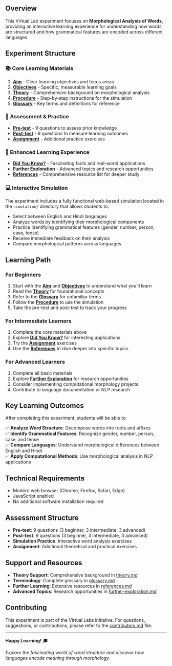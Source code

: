 ## Overview

This Virtual Lab experiment focuses on **Morphological Analysis of Words**, providing an interactive learning experience for understanding how words are structured and how grammatical features are encoded across different languages.

## Experiment Structure

### 📚 Core Learning Materials

1. **[Aim](aim.md)** - Clear learning objectives and focus areas
2. **[Objectives](objective.md)** - Specific, measurable learning goals
3. **[Theory](theory.md)** - Comprehensive background on morphological analysis
4. **[Procedure](procedure.md)** - Step-by-step instructions for the simulation
5. **[Glossary](glossary.md)** - Key terms and definitions for reference

### 🎯 Assessment & Practice

- **[Pre-test](pretest.json)** - 9 questions to assess prior knowledge
- **[Post-test](posttest.json)** - 9 questions to measure learning outcomes
- **[Assignment](assignment.md)** - Additional practice exercises

### 🚀 Enhanced Learning Experience

- **[Did You Know?](did-you-know.md)** - Fascinating facts and real-world applications
- **[Further Exploration](further-exploration.md)** - Advanced topics and research opportunities
- **[References](references.md)** - Comprehensive resource list for deeper study

### 💻 Interactive Simulation

The experiment includes a fully functional web-based simulation located in the `simulation/` directory that allows students to:

- Select between English and Hindi languages
- Analyze words by identifying their morphological components
- Practice identifying grammatical features (gender, number, person, case, tense)
- Receive immediate feedback on their analysis
- Compare morphological patterns across languages

## Learning Path

### For Beginners
1. Start with the **[Aim](aim.md)** and **[Objectives](objective.md)** to understand what you'll learn
2. Read the **[Theory](theory.md)** for foundational concepts
3. Refer to the **[Glossary](glossary.md)** for unfamiliar terms
4. Follow the **[Procedure](procedure.md)** to use the simulation
5. Take the pre-test and post-test to track your progress

### For Intermediate Learners
1. Complete the core materials above
2. Explore **[Did You Know?](did-you-know.md)** for interesting applications
3. Try the **[Assignment](assignment.md)** exercises
4. Use the **[References](references.md)** to dive deeper into specific topics

### For Advanced Learners
1. Complete all basic materials
2. Explore **[Further Exploration](further-exploration.md)** for research opportunities
3. Consider implementing computational morphology projects
4. Contribute to language documentation or NLP research

## Key Learning Outcomes

After completing this experiment, students will be able to:

✅ **Analyze Word Structure**: Decompose words into roots and affixes  
✅ **Identify Grammatical Features**: Recognize gender, number, person, case, and tense  
✅ **Compare Languages**: Understand morphological differences between English and Hindi  
✅ **Apply Computational Methods**: Use morphological analysis in NLP applications  

## Technical Requirements

- Modern web browser (Chrome, Firefox, Safari, Edge)
- JavaScript enabled
- No additional software installation required

## Assessment Structure

- **Pre-test**: 9 questions (3 beginner, 3 intermediate, 3 advanced)
- **Post-test**: 9 questions (3 beginner, 3 intermediate, 3 advanced)
- **Simulation Practice**: Interactive word analysis exercises
- **Assignment**: Additional theoretical and practical exercises

## Support and Resources

- **Theory Support**: Comprehensive background in [theory.md](theory.md)
- **Terminology**: Complete glossary in [glossary.md](glossary.md)
- **Further Learning**: Extensive resources in [references.md](references.md)
- **Advanced Topics**: Research opportunities in [further-exploration.md](further-exploration.md)

## Contributing

This experiment is part of the Virtual Labs initiative. For questions, suggestions, or contributions, please refer to the [contributors.md](contributors.md) file.

---

**Happy Learning!** 🎓

*Explore the fascinating world of word structure and discover how languages encode meaning through morphology.*
